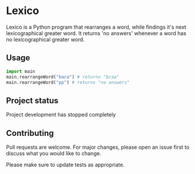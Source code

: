 # Lexico
Lexico is a Python program that rearranges a word, while findings it's next lexicographical greater word.
It returns 'no answers' whenever a word has no lexicographical greater word.

## Usage
```python
import main
main.rearrangeWord("baca") # returns "bcaa"
main.rearrangeWord("pp") # returns "no answers"
```

## Project status
Project development has stopped completely

## Contributing
Pull requests are welcome. For major changes, please open an issue first to discuss what you would like to change.

Please make sure to update tests as appropriate.
